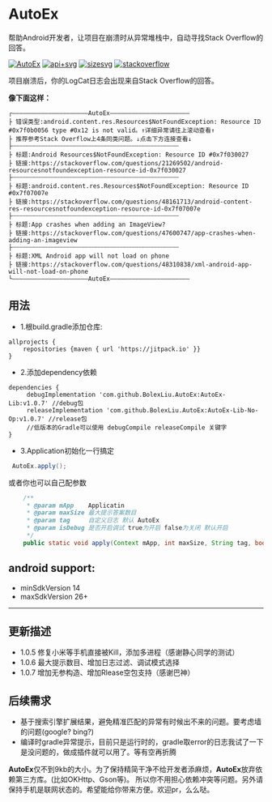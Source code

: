 # AutoEx
帮助Android开发者，让项目在崩溃时从异常堆栈中，自动寻找Stack Overflow的回答。

[![AutoEx][AutoExsvg]][AutoEx] [![api+svg][api+svg]][api+svg] [![sizesvg][sizesvg]][sizesvg]  [![stackoverflow][stackoverflowsvg]][stackoverflow]



<!-- [![api+][]][api+]![size][size]![https://stackoverflow.com][stackoverflow] -->

项目崩溃后，你的LogCat日志会出现来自Stack Overflow的回答。

 **像下面这样：**

```
┌—————————————————————AutoEx——————————————————————
├ 错误类型:android.content.res.Resources$NotFoundException: Resource ID #0x7f0b0056 type #0x12 is not valid。↑详细异常请往上滚动查看↑
├ 推荐参考Stack Overflow上4条同类问题。↓点击下方连接查看↓
├┄┄┄┄┄┄┄┄┄┄┄┄┄┄┄┄┄┄┄┄┄┄┄┄┄┄┄┄┄┄┄┄┄┄┄┄┄┄┄┄┄┄┄┄┄┄
├ 标题:Android Resources$NotFoundException: Resource ID #0x7f030027
├ 链接:https://stackoverflow.com/questions/21269502/android-resourcesnotfoundexception-resource-id-0x7f030027
├┄┄┄┄┄┄┄┄┄┄┄┄┄┄┄┄┄┄┄┄┄┄┄┄┄┄┄┄┄┄┄┄┄┄┄┄┄┄┄┄┄┄┄┄┄┄
├ 标题:android.content.res.Resources$NotFoundException: Resource ID #0x7f07007e
├ 链接:https://stackoverflow.com/questions/48161713/android-content-res-resourcesnotfoundexception-resource-id-0x7f07007e
├┄┄┄┄┄┄┄┄┄┄┄┄┄┄┄┄┄┄┄┄┄┄┄┄┄┄┄┄┄┄┄┄┄┄┄┄┄┄┄┄┄┄┄┄┄┄
├ 标题:App crashes when adding an ImageView?
├ 链接:https://stackoverflow.com/questions/47600747/app-crashes-when-adding-an-imageview
├┄┄┄┄┄┄┄┄┄┄┄┄┄┄┄┄┄┄┄┄┄┄┄┄┄┄┄┄┄┄┄┄┄┄┄┄┄┄┄┄┄┄┄┄┄┄
├ 标题:XML Android app will not load on phone
├ 链接:https://stackoverflow.com/questions/48310838/xml-android-app-will-not-load-on-phone
└—————————————————————AutoEx——————————————————————
```


## 用法

 - 1.根build.gradle添加仓库:
```
allprojects {
    repositories {maven { url 'https://jitpack.io' }}
}
  ```

 - 2.添加dependency依赖

```
dependencies {
     debugImplementation 'com.github.BolexLiu.AutoEx:AutoEx-Lib:v1.0.7' //debug包
     releaseImplementation 'com.github.BolexLiu.AutoEx:AutoEx-Lib-No-Op:v1.0.7' //release包
     //低版本的Gradle可以使用 debugCompile releaseCompile 关键字
}
```

 - 3.Application初始化一行搞定

```java
 AutoEx.apply();
```

  或者你也可以自己配参数
```java
    /**
     * @param mApp    Applicatin
     * @param maxSize 最大提示答案数目
     * @param tag     自定义日志 默认 AutoEx
     * @param isDebug 是否开启调试 true为开启 false为关闭 默认开启
     */
    public static void apply(Context mApp, int maxSize, String tag, boolean isDebug)
```


## android support:
 - minSdkVersion 14
 - maxSdkVersion 26+


---

## 更新描述

- 1.0.5 修复小米等手机直接被Kill，添加多进程（感谢静心同学的测试）
- 1.0.6 最大提示数目、增加日志过滤、调试模式选择
- 1.0.7 增加无参构造、增加Rlease空包支持（感谢巴神）

## 后续需求

- 基于搜索引擎扩展结果，避免精准匹配的异常有时候出不来的问题。要考虑墙的问题(google? bing?)
- 编译时gradle异常提示，目前只是运行时的，gradle取error的日志我试了一下是没问题的，做成插件就可以用了。等有空再折腾




**AutoEx**仅不到9kb的大小。为了保持精简干净不给开发者添麻烦，**AutoEx**放弃依赖第三方库。(比如OKHttp、Gson等)。
所以你不用担心依赖冲突等问题。另外请保持手机是联网状态的。希望能给你带来方便。欢迎pr，么么哒。




[AutoExsvg]:http://img.shields.io/badge/AutoEx-v1.0.7-brightgreen.svg
[AutoEx]:https://github.com/BolexLiu/AutoEx

[api+svg]:http://img.shields.io/badge/API-14+-brightgreen.svg
[sizesvg]:http://img.shields.io/badge/size-9kb-brightgreen.svg

[stackoverflowsvg]:http://img.shields.io/badge/stackoverflow-+-brightgreen.svg
[stackoverflow]:https://stackoverflow.com


